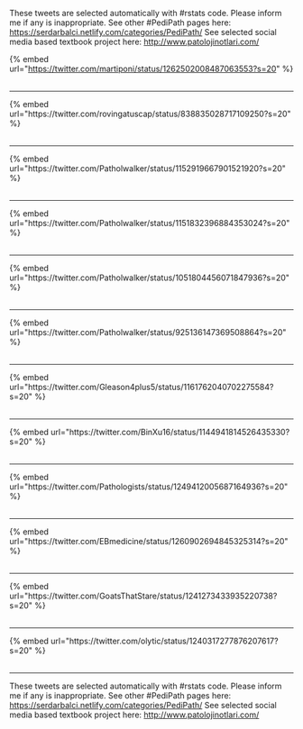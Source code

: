 

These tweets are selected automatically with #rstats code. Please inform me if any is inappropriate.
See other #PediPath pages here: https://serdarbalci.netlify.com/categories/PediPath/ 
See selected social media based textbook project here: http://www.patolojinotlari.com/

{% embed url="https://twitter.com/martiponi/status/1262502008487063553?s=20" %}<br>
<br>
<hr>
{% embed url="https://twitter.com/rovingatuscap/status/838835028717109250?s=20" %}<br>
<br>
<hr>
{% embed url="https://twitter.com/Patholwalker/status/1152919667901521920?s=20" %}<br>
<br>
<hr>
{% embed url="https://twitter.com/Patholwalker/status/1151832396884353024?s=20" %}<br>
<br>
<hr>
{% embed url="https://twitter.com/Patholwalker/status/1051804456071847936?s=20" %}<br>
<br>
<hr>
{% embed url="https://twitter.com/Patholwalker/status/925136147369508864?s=20" %}<br>
<br>
<hr>
{% embed url="https://twitter.com/Gleason4plus5/status/1161762040702275584?s=20" %}<br>
<br>
<hr>
{% embed url="https://twitter.com/BinXu16/status/1144941814526435330?s=20" %}<br>
<br>
<hr>
{% embed url="https://twitter.com/Pathologists/status/1249412005687164936?s=20" %}<br>
<br>
<hr>
{% embed url="https://twitter.com/EBmedicine/status/1260902694845325314?s=20" %}<br>
<br>
<hr>
{% embed url="https://twitter.com/GoatsThatStare/status/1241273433935220738?s=20" %}<br>
<br>
<hr>
{% embed url="https://twitter.com/olytic/status/1240317277876207617?s=20" %}<br>
<br>
<hr>


These tweets are selected automatically with #rstats code. Please inform me if any is inappropriate.
See other #PediPath pages here: https://serdarbalci.netlify.com/categories/PediPath/ 
See selected social media based textbook project here: http://www.patolojinotlari.com/
